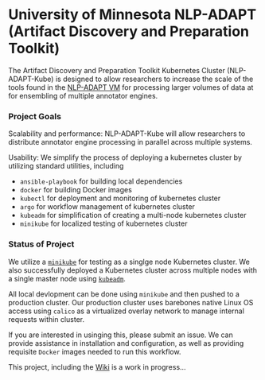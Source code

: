 # University of Minnesota NLP-ADAPT (Artifact Discovery and Preparation Toolkit) 

The Artifact Discovery and Preparation Toolkit Kubernetes Cluster (NLP-ADAPT-Kube) is designed to allow researchers to increase the scale of the tools found in the [NLP-ADAPT VM](https://github.com/nlpie/nlp-adapt) for processing larger volumes of data at for ensembling of multiple annotator engines. 

### Project Goals
Scalability and performance: NLP-ADAPT-Kube will allow researchers to distribute annotator engine processing in parallel across multiple systems. 

Usability: We simplify the process of deploying a kubernetes cluster by utilizing standard utilities, including

- `ansible-playbook` for building local dependencies
- `docker` for building Docker images
- `kubectl` for deployment and monitoring of kubernetes cluster
- `argo` for workflow management of kubernetes cluster
- `kubeadm` for simplification of creating a multi-node kubernetes cluster
- `minikube` for localized testing of kubernetes cluster

### Status of Project

We utilize a [`minikube`](https://kubernetes.io/docs/setup/minikube/) for testing as a singlge node Kubernetes cluster. We also successfully deployed a Kubernetes cluster across multiple nodes with a single master node using [`kubeadm`](https://kubernetes.io/docs/setup/independent/create-cluster-kubeadm/).

All local devlopment can be done using `minikube` and then pushed to a production cluster. Our production cluster uses barebones native Linux OS access using `calico` as a virtualized overlay network to manage internal requests within cluster.

If you are interested in usinging this, please submit an issue. We can provide assistance in installation and configuration, as well as providing requisite `Docker` images needed to run this workflow.

This project, including the [Wiki](https://github.com/nlpie/nlp-adapt-kube/wiki) is a work in progress...








